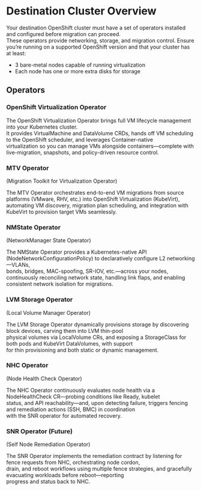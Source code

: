 # Destination Cluster Overview

Your destination OpenShift cluster must have a set of operators installed and configured before migration can proceed.  
These operators provide networking, storage, and migration control. Ensure you’re running on a supported OpenShift version
and that your cluster has at least:

* 3 bare-metal nodes capable of running virtualization
* Each node has one or more extra disks for storage

## Operators

### OpenShift Virtualization Operator
The OpenShift Virtualization Operator brings full VM lifecycle management into your Kubernetes cluster.  
It provides VirtualMachine and DataVolume CRDs, hands off VM scheduling to the OpenShift scheduler, and leverages Container-native  
virtualization so you can manage VMs alongside containers—complete with live-migration, snapshots, and policy-driven resource control.

### MTV Operator
(Migration Toolkit for Virtualization Operator)

The MTV Operator orchestrates end-to-end VM migrations from source platforms (VMware, RHV, etc.) into OpenShift Virtualization (KubeVirt),  
automating VM discovery, migration plan scheduling, and integration with KubeVirt to provision target VMs seamlessly.

### NMState Operator
(NetworkManager State Operator)

The NMState Operator provides a Kubernetes-native API (NodeNetworkConfigurationPolicy) to declaratively configure L2 networking—VLANs,  
bonds, bridges, MAC-spoofing, SR-IOV, etc.—across your nodes, continuously reconciling network state, handling link flaps, and enabling  
consistent network isolation for migrations.

### LVM Storage Operator
(Local Volume Manager Operator)

The LVM Storage Operator dynamically provisions storage by discovering block devices, carving them into LVM thin-pool   
physical volumes via LocalVolume CRs, and exposing a StorageClass for both pods and KubeVirt DataVolumes, with support  
for thin provisioning and both static or dynamic management.

### NHC Operator 
(Node Health Check Operator)

The NHC Operator continuously evaluates node health via a NodeHealthCheck CR—probing conditions like Ready, kubelet  
status, and API reachability—and, upon detecting failure, triggers fencing and remediation actions (SSH, BMC) in coordination  
with the SNR operator for automated recovery.

### SNR Operator (Future)
(Self Node Remediation Operator)

The SNR Operator implements the remediation contract by listening for fence requests from NHC, orchestrating node cordon,  
drain, and reboot workflows using multiple fence strategies, and gracefully evacuating workloads before reboot—reporting  
progress and status back to NHC.

